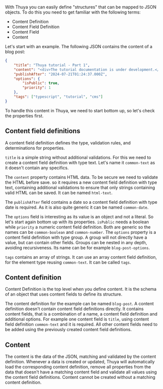 With Thuya you can easily define "structures" that can be mapped to JSON objects. To do this you need to get familiar with the following terms:

- Content Definition
- Content Field Definition
- Content Field
- Content

Let's start with an example. The following JSON contains the content of a blog post: 

```json
{
    "title": "Thuya tutorial - Part 1",
    "content": "<div>The tutorial documentation is under development.</div>",
    "publishAfter": "2024-07-21T01:24:37.000Z",
    "options": {
        "isPublic": true,
        "priority": 1
    },
    "tags": ["typescript", "tutorial", "cms"]
}
```

To handle this content in Thuya, we need to start bottom up, so let's check the properties first.

## Content field definitions

A content field definition defines the type, validation rules, and determinations for properties.

`title` is a simple string without additional validations. For this we need to create a content field definition with type text. Let's name it `common-text` as it doesn't contain any specifics.

The `content` property contains HTML data. To be secure we need to validate the HTML before save. so it requires a new content field definition with type text, containing additional validations to ensure that only strings containing valid HTML can be saved. It can be named `html-text`.

The `publishAfter` field contains a date so a content field definition with type date is required. As it is also quite generic it can be named `common-date`.

The `options` field is interesting as its value is an object and not a literal. So let's start again bottom up with its properties. `isPublic` needs a boolean while `priority` a numeric content field definition. Both are generic so the names can be `common-boolean` and `common-number`. The `options` property is a content field definition with type group. A group will not directly have a value, but can contain other fields. Groups can be nested in any depth, avoiding recursiveness. Its name can be for example `blog-post-options`.

`tags` contains an array of strings. It can use an array content field definition, for the element type reusing `common-text`. It can be called `tags`.

## Content definition

Content Definition is the top level when you define content. It is the schema of an object that uses content fields to define its structure.

The content definition for the example can be named `blog-post`. A content definition doesn't contain content field definitions directly. It contains content fields, that is a combination of a name, a content field definition and additional options. For example one content field is `title`, using content field definition `common-text` and it is required. All other content fields need to be added using the previously created content field definitions. 

## Content

The content is the data of the JSON, matching and validated by the content definition. Whenever a data is created or updated, Thuya will automatically load the corresponding content definition, remove all properties from the data that doesn't have a matching content field and validate all values using the content field definitions. Content cannot be created without a matching content definition. 